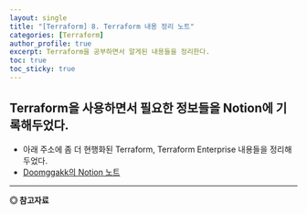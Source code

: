 ```yaml
---
layout: single
title: "[Terraform] 8. Terraform 내용 정리 노트"
categories: [Terraform]
author_profile: true
excerpt: Terraform을 공부하면서 알게된 내용들을 정리한다.
toc: true
toc_sticky: true
---
```


## Terraform을 사용하면서 필요한 정보들을 Notion에 기록해두었다.
- 아래 주소에 좀 더 현행화된 Terraform, Terraform Enterprise 내용들을 정리해두었다.
- [Doomggakk의 Notion 노트](http://doomggakk.online)



------------------
**◎ 참고자료**

